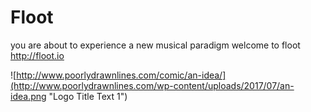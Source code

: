 # Floot

you are about to experience
a new musical paradigm
welcome to floot
http://floot.io 

![http://www.poorlydrawnlines.com/comic/an-idea/](http://www.poorlydrawnlines.com/wp-content/uploads/2017/07/an-idea.png "Logo Title Text 1")

